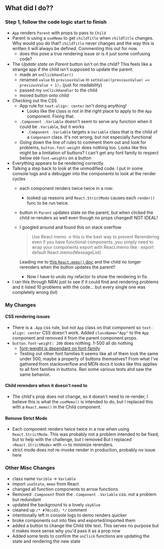 ## What did I do??

### Step 1, follow the code logic start to finish
- `App` renders `Parent` with props to pass to `Child`
- Parent is using a `useMemo` to get `childTitle` when `childTitle` changes. Why would you do that? `childTitle` never changes and the way this is written it will always be defined. Commenting this out for now.
    - does this pose a true rendering issue or is it just some confusing code?
- The _Update state on Parent_ button isn't on the child? This feels like a strange app if the child isn't supposed to update the parent.
    - made an `onClickHandler()`
    - renamed `value` to `previousValue` in `setValue((previousValue) => previousValue + 1);` (just for readability)
    - passed my `onClickHandler` to the child
    - moved button onto child
- Checking out the CSS
    - App rule for `text-align: center` isn't doing anything!
        - Looks like the class is not in the right place to apply to the `App` component. Fixing that.
    - `.Component .Variable` doesn't seem to serve any function when it could be `.Variable`, but it works
        - `.Component .Variable` targets a `Variable` class that is the child of a `Component` class. It's not wrong, but not especially functional
    - Going down the line of rules to comment them out and look for problems, `button.font-weight` does nothing too. Looks like this might be a limitation of buttons? I can't get any font family to respect below `600` `font-weights` on a button
- Everything appears to be rendering correctly.
- Talking a step back to look at the unmodified code. I put in some console logs and a  debugger into the components to look at the render cycles
    - each component renders twice twice in a row:
        - looked up reasons and `React.StrictMode` causes each `render()` func to be run twice. 
    - button in `Parent` updates state on the parent, but when clicked the child re-renders as well even though no props changed! NOT IDEAL!
    - I googled around and found this on stack overflow
        > Use React memo -> this is the best way to prevent Rerendering even if you have functional components ,you simply need to wrap your components export with React.memo like : export default React.memo(MessageList)
        
        Leading me to [this `React.memo()` doc](https://react.dev/reference/react/memo) and the child no longer rerenders when the button updates the parent!!
        - Now I have to undo my refactor to show the rendering in fix.
- I ran this through NRAI just to see if it could find and rendering problems and it listed 10 problems with the code... but every single one was completely wrong (lol)

### My Changes
#### CSS rendering issues
- There is a  `.App` css rule, but not `App` class on that component so `text-align: center` CSS doesn't work. Added `className="App"` to the `App` component and removed it from the parent component props.
- `button.font-weight: 200` does nothing. 1-500 all do nothing
    - [font-weight is dependant on font-family](https://developer.mozilla.org/en-US/docs/Web/CSS/font-weight)
    - Testing out other font families It seems like all of them look the same under 500, maybe a property of buttons themselves? From what I've gathered from stackoverflow and MDN docs it looks like this applies to all font families in buttons.  Ran some various tests ahd saw the same behavior.

#### Child rerenders when it doesn't need to
- The child's prop does not change, so it doesn't need to re-render, I believe this is what the `useMemo()` is intended to do, but I replaced this with a `React.memo()` in the Child component.

#### Remove Strict Mode
- Each component renders twice twice in a row when using `React.StrictMode`. This was probably not a problem intended to be fixed, but to help with the challenge, but I removed But I replaced `<React.StrictMode>` with `<>` to minimize rerenders.
- strict mode does not re-invoke render in production, probably no issue here


### Other Misc Changes

- class name `Varible` -> `Variable`
- import  `useState`, `memo` from React
- changed all function components to arrow functions
- Removed `.Component` from the `.Component .Variable` css. not a problem but redundant
- updated the background to a lovely `skyblue`
- cleaned up `/* #70ccd3; */` comment
- intentionally left in console logs to demo renders quicker
- broke components out into files and exported/imported them
- added a button to change the Child title text. This serves no purpose but it makes more sense why you'd pass it as a prop now
- Added some tests to confirm the `onClick` functions are updating the state and rendering the new state
